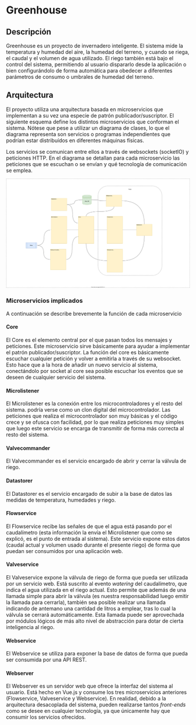 # Greenhouse

## Descripción

Greenhouse es un proyecto de invernadero inteligente. El sistema mide la temperatura y humedad del aire, la humedad del terreno, y cuando se riega, el caudal y el volumen de agua utilizado. El riego también está bajo el control del sistema, permitiendo al usuario dispararlo desde la aplicación o bien configurándolo de forma automática para obedecer a diferentes parámetros de consumo o umbrales de humedad del terreno.

## Arquitectura

El proyecto utiliza una arquitectura basada en microservicios que implementan a su vez una especie de patrón publicador/suscriptor. El siguiente esquema define los distintos microservicios que conforman el sistema. Nótese que pese a utilizar un diagrama de clases, lo que el diagrama representa son servicios o programas independientes que podrían estar distribuídos en diferentes máquinas físicas.

Los servicios se comunican entre ellos a través de websockets (socketIO) y peticiones HTTP. En el diagrama se detallan para cada microservicio las peticiones que se escuchan o se envían y qué tecnología de comunicación se emplea.

![](https://raw.githubusercontent.com/alexrcas/Greenhouse/main/greenhouse_diagram.svg)

### Microservicios implicados
A continuación se describe brevemente la función de cada microservicio

#### Core
El Core es el elemento central por el que pasan todos los mensajes y peticiones. Este microservicio sirve básicamente para ayudar a implementar el patrón publicador/suscriptor. La función del core es básicamente escuchar cualquier petición y volver a emitirla a través de su websocket. Esto hace que a la hora de añadir un nuevo servicio al sistema, conectándolo por socket al core sea posible escuchar los eventos que se deseen de cualquier servicio del sistema.

#### Microlistener
El Microlistener es la conexión entre los microcontroladores y el resto del sistema. podría verse como un clon digital del microcontrolador. Las peticiones que realiza el microcontrolador son muy básicas y el código crece y se ofusca con facilidad, por lo que realiza peticiones muy simples que luego este servicio se encarga de transmitir de forma más correcta al resto del sistema.

#### Valvecommander
El Valvecommander es el servicio encargado de abrir y cerrar la válvula de riego.

#### Datastorer
El Datastorer es el servicio encargado de subir a la base de datos las medidas de temperatura, humedades y riego.

#### Flowservice
El Flowservice recibe las señales de que el agua está pasando por el caudalímetro (esta información la envía el Microlistener que como se explicó, es el punto de entrada al sistema). Este servicio expone estos datos (caudal actual y volumen usado durante el presente riego) de forma que puedan ser consumidos por una aplicación web.

#### Valveservice
El Valveservice expone la válvula de riego de forma que pueda ser utilizada por un servicio web. Está suscrito al evento *watering* del caudalímetro, que indica el agua utilizada en el riego actual. Esto permite que además de una llamada simple para abrir la válvula (es nuestra responsabilidad luego emitir la llamada para cerrarla), también sea posible realizar una llamada indicando de antemano una cantidad de litros a emplear, tras lo cual la válvula se cerrará automáticamente. Esta llamada puede ser aprovechada por módulos lógicos de más alto nivel de abstracción para dotar de cierta inteligencia al riego.

#### Webservice
El Webservice se utiliza para exponer la base de datos de forma que pueda ser consumida por una API REST.

#### Webserver
El Webserver es un servidor web que ofrece la interfaz del sistema al usuario. Está hecho en Vue.js y consume los tres microservicios anteriores (Flowservice, Valveservice y Webservice). En realidad, debido a la arquitectura desacoplada del sistema, pueden realizarse tantos *front-ends* como se desee en cualquier tecnología, ya que únicamente hay que consumir los servicios ofrecidos.


